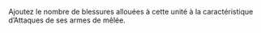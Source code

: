 Ajoutez le nombre de blessures allouées à
cette unité à la caractéristique d’Attaques
de ses armes de mêlée.
